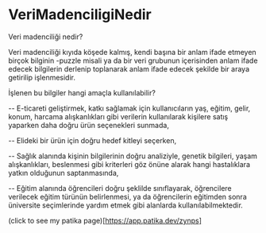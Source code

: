 # VeriMadenciligiNedir
Veri madenciliği nedir? 

  Veri madenciliği kıyıda köşede kalmış, kendi başına bir anlam ifade etmeyen birçok bilginin -puzzle misali
ya da bir veri grubunun içerisinden anlam ifade edecek bilgilerin derlenip toplanarak anlam ifade edecek 
şekilde bir araya getirilip işlenmesidir. 

İşlenen bu bilgiler hangi amaçla kullanılabilir?

-- E-ticareti geliştirmek, katkı sağlamak için kullanıcıların yaş, eğitim, gelir, konum, harcama alışkanlıkları
gibi verilerin kullanılarak kişilere satış yaparken daha doğru ürün seçenekleri sunmada,

-- Elideki bir ürün için doğru hedef kitleyi seçerken, 

-- Sağlık alanında kişinin bilgilerinin doğru analiziyle, genetik bilgileri, yaşam alışkanlıkları, beslenmesi 
gibi kriterleri göz önüne alarak hangi hastalıklara yatkın olduğunun saptanmasında, 

-- Eğitim alanında öğrencileri doğru şeklilde sınıflayarak, öğrencilere verilecek eğitim türünün belirlenmesi, 
ya da öğrencilerin eğitimden sonra üniversite seçimlerinde yardım etmek gibi alanlarda kullanılabilmektedir.

(click to see my patika page)[https://app.patika.dev/zynps]
